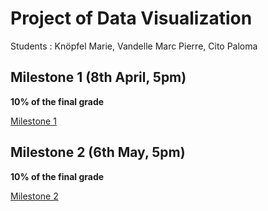 # Project of Data Visualization

Students : Knöpfel Marie, Vandelle Marc Pierre, Cito Paloma

## Milestone 1 (8th April, 5pm)

**10% of the final grade**

[Milestone 1](Milestone1.pdf)

## Milestone 2 (6th May, 5pm)

**10% of the final grade**

[Milestone 2](Mileston2.pdf)
